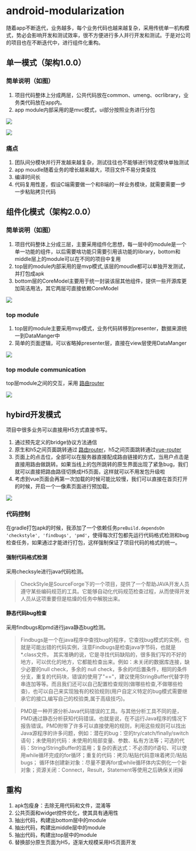 # android-modularization

随着app不断迭代，业务越多，每个业务代码也越来越复杂，采用传统单一机构模式，势必会影响开发和测试效率，很不方便进行多人并行开发和测试。于是对公司的项目也在不断迭代中，进行组件化重构。

## 单一模式（架构1.0.0）

### 简单说明（如图）

1. 项目代码整体上分成两层，公共代码放在common、umeng、ocrlibrary，业务类代码放在app内。
2. app module内部采用的是mvc模式，ui部分按照业务进行分包

![](./imgs/images/arc_1.jpg)

![](./imgs/images/arc_2.jpg)

### 痛点

1. 团队间分模块并行开发越来越复杂，测试往往也不能够进行特定模块单独测试
2. app moudle随着业务的增长越来越大，项目文件不易分类查找
3. 编译时间长
4. 代码复用性差，假设C端需要做一个和B端的一样业务模块，就需要需要一步一步粘贴拷贝代码

## 组件化模式（架构2.0.0）

### 简单说明（如图）

1. 项目代码整体上分成三层，主要采用组件化思想，每一层中的module是一个单一功能的组件，以后需要啥功能只需要引用该功能的library，bottom和middle层上的module可以在不同的项目中复用
2. top层的module内部采用的是mvp模式,该层的moudle都可以单独开发测试，并打包成apk
3. bottom层的CoreModel主要用于统一封装该层其他组件，提供一些开源库更加简洁用法，其它两层可直接依赖CoreModel

![](./imgs/images/arc_3.jpg)

### top module

1. top层的module主要采用mvp模式，业务代码转移到presenter，数据来源统一到DataManger中
2. 简单的页面逻辑，可以省略掉presenter层，直接在view层使用DataManger

![](./imgs/images/arc_5.jpg)

### top module communication

top层module之间的交互，采用 [路由router](https://github.com/drakeet/Floo)

![](./imgs/images/arc_6.jpg)

## hybird开发模式

项目中很多业务可以直接用H5方式直接书写。

1. 通过预先定义的bridge协议方法通信
2. 原生和h5之间页面跳转通过 [路由router](https://github.com/drakeet/Floo)，h5之间页面跳转通过[vue-router](https://router.vuejs.org/zh-cn/)
3. 页面上的点击位，全部可以在服务器直接配成路由链接的方式，当用户点击是直接用路由做跳转。如果当线上的包所跳转的原生界面出现了紧急bug，我们就可以直接把路由路径切换成H5页面，这样就可以不用发包升级啦
4. 考虑到vue页面会再第一次加载的时候可能比较慢，我们可以直接在首页打开的时候，开启一个一像素页面进行预加载。

![](./imgs/images/arc_7.jpg)

### 代码控制

在gradle打包apk的时候，我添加了一个依赖任务`preBuild.dependsOn 'checkstyle', 'findbugs', 'pmd'`，使得每次打包都先运行代码格式检测和bug检查任务，如果通过才能进行打包，这样强制保证了项目代码的格式的统一。

#### 强制代码格式检测

采用checksyle进行java代码检测。

> CheckStyle是SourceForge下的一个项目，提供了一个帮助JAVA开发人员遵守某些编码规范的工具。它能够自动化代码规范检查过程，从而使得开发人员从这项重要但是枯燥的任务中解脱出来。

#### 静态代码bug检查

采用findbugs和pmd进行java静态bug检测。

> Findbugs是一个在java程序中查找bug的程序，它查找bug模式的实例，也就是可能出错的代码实例，注意Findbugs是检查java字节码，也就是*.class文件。
  其实准确的说，它是寻找代码缺陷的，很多我们写的不好的地方，可以优化的地方，它都能检查出来。例如：未关闭的数据库连接，缺少必要的null check，多余的 null check，多余的if后置条件，相同的条件分支，重复的代码块，错误的使用了"=="，建议使用StringBuffer代替字符串连加等等。而且我们还可以自己配置检查规则(做哪些检查,不做哪些检查)，也可以自己来实现独有的校验规则(用户自定义特定的bug模式需要继承它的接口,编写自己的校验类,属于高级技巧)。

> PMD是一种开源分析Java代码错误的工具。与其他分析工具不同的是，PMD通过静态分析获知代码错误。也就是说，在不运行Java程序的情况下报告错误。PMD附带了许多可以直接使用的规则，利用这些规则可以找出Java源程序的许多问题，例如：潜在的bug：空的try/catch/finally/switch语句；未使用的代码：未使用的局部变量、参数、私有方法等；可选的代码：String/StringBuffer的滥用；复杂的表达式：不必须的if语句、可以使用while循环完成的for循环；重复的代码：拷贝/粘贴代码意味着拷贝/粘贴bugs； 循环体创建新对象：尽量不要再for或while循环体内实例化一个新对象；资源关闭：Connect，Result，Statement等使用之后确保关闭掉

## 重构

1. apk包瘦身：去除无用代码和文件，混淆等
2. 公共页面和widget控件优化，使其具有通用性
2. 抽出代码，构建出bottom层中的module
3. 抽出代码，构建出middle层中的module
4. 抽出代码，构建出top层中的module
5. 替换部分原生页面为H5，逐渐大规模采用H5页面开发